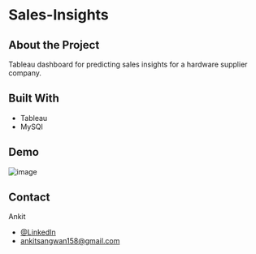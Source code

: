 # Sales-Insights

## About the Project
Tableau dashboard for predicting sales insights for a hardware supplier company.

## Built With
- Tableau 
- MySQl

## Demo
![image](https://user-images.githubusercontent.com/90653024/160251582-459b945a-35e2-422d-99da-d32f6d9e008b.png)

## Contact
Ankit
- [@LinkedIn](https://www.linkedin.com/in/ankitsangwan158/) 
- ankitsangwan158@gmail.com
